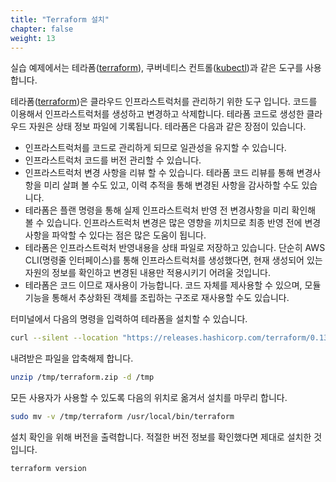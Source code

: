 ```yaml
---
title: "Terraform 설치"
chapter: false
weight: 13
---
```


실습 예제에서는 테라폼([terraform](https://terraform.io)), 쿠버네티스 컨트롤([kubectl](https://kubernetes.io/docs/reference/kubectl/overview/))과 같은 도구를 사용합니다.

테라폼([terraform](https://learn.hashicorp.com/tutorials/terraform/install-cli))은 클라우드 인프라스트럭처를 관리하기 위한 도구 입니다. 코드를 이용해서 인프라스트럭처를 생성하고 변경하고 삭제합니다. 테라폼 코드로 생성한 클라우드 자원은 상태 정보 파일에 기록됩니다. 테라폼은 다음과 같은 장점이 있습니다.

- 인프라스트럭처를 코드로 관리하게 되므로 일관성을 유지할 수 있습니다.
- 인프라스트럭처 코드를 버전 관리할 수 있습니다.
- 인프라스트럭처 변경 사항을 리뷰 할 수 있습니다. 테라폼 코드 리뷰를 통해 변경사항을 미리 살펴 볼 수도 있고, 이력 추적을 통해 변경된 사항을 감사하할 수도 있습니다.
- 테라폼은 플랜 명령을 통해 실제 인프라스트럭처 반영 전 변경사항을 미리 확인해 볼 수 있습니다. 인프라스트럭처 변경은 많은 영향을 끼치므로 최종 반영 전에 변경사항을 파악할 수 있다는 점은 많은 도움이 됩니다.
- 테라폼은 인프라스트럭처 반영내용을 상태 파일로 저장하고 있습니다. 단순히 AWS CLI(명령줄 인터페이스)를 통해 인프라스트럭처를 생성했다면, 현재 생성되어 있는 자원의 정보를 확인하고 변경된 내용만 적용시키기 어려울 것입니다.
- 테라폼은 코드 이므로 재사용이 가능합니다. 코드 자체를 제사용할 수 있으며, 모듈기능을 통해서 추상화된 객체를 조립하는 구조로 재사용할 수도 있습니다.

터미널에서 다음의 명령을 입력하여 테라폼을 설치할 수 있습니다.

```sh
curl --silent --location "https://releases.hashicorp.com/terraform/0.13.5/terraform_0.13.5_linux_amd64.zip" -o /tmp/terraform.zip
```

내려받은 파일을 압축해제 합니다.

```sh
unzip /tmp/terraform.zip -d /tmp
```

모든 사용자가 사용할 수 있도록 다음의 위치로 옮겨서 설치를 마무리 합니다.

```sh
sudo mv -v /tmp/terraform /usr/local/bin/terraform
```

설치 확인을 위해 버전을 출력합니다. 적절한 버전 정보를 확인했다면 제대로 설치한 것입니다.

```sh
terraform version
```